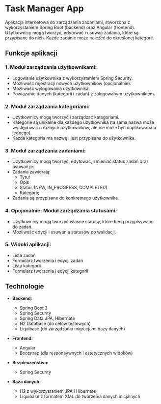 # Task Manager App

Aplikacja internetowa do zarządzania zadaniami, stworzona z wykorzystaniem Spring Boot (backend) oraz Angular (frontend). Użytkownicy mogą tworzyć, edytować i usuwać zadania, które są przypisane do nich. Każde zadanie może należeć do określonej kategorii.

## Funkcje aplikacji

### 1. Moduł zarządzania użytkownikami:
- Logowanie użytkownika z wykorzystaniem Spring Security.
- Możliwość rejestracji nowych użytkowników (opcjonalnie).
- Możliwość wylogowania użytkownika.
- Powiązanie danych (kategorii i zadań) z zalogowanym użytkownikiem.

### 2. Moduł zarządzania kategoriami:
- Użytkownicy mogą tworzyć i zarządzać kategoriami.
- Kategorie są unikalne dla każdego użytkownika (ta sama nazwa może występować u różnych użytkowników, ale nie może być duplikowana u jednego).
- Każda kategoria ma nazwę i jest przypisana do użytkownika.

### 3. Moduł zarządzania zadaniami:
- Użytkownicy mogą tworzyć, edytować, zmieniać status zadań oraz usuwać je.
- Zadania zawierają:
  - Tytuł
  - Opis
  - Status (NEW, IN_PROGRESS, COMPLETED)
  - Kategorię
- Zadania są przypisane do konkretnego użytkownika.

### 4. Opcjonalnie: Moduł zarządzania statusami:
- Użytkownicy mogą tworzyć własne statusy, które będą przypisywane do zadań.
- Możliwość edycji i usuwania statusów po walidacji.

### 5. Widoki aplikacji:
- Lista zadań
- Formularz tworzenia i edycji zadań
- Lista kategorii
- Formularz tworzenia i edycji kategorii

## Technologie

- **Backend:**
  - Spring Boot 3
  - Spring Security
  - Spring Data JPA, Hibernate
  - H2 Database (do celów testowych)
  - Liquibase (do zarządzania migracjami bazy danych)
  
- **Frontend:**
  - Angular
  - Bootstrap (dla responsywnych i estetycznych widoków)

- **Bezpieczeństwo:**
  - Spring Security

- **Baza danych:**
  - H2 z wykorzystaniem JPA i Hibernate
  - Liquibase z formatem XML do tworzenia danych inicjalnych

